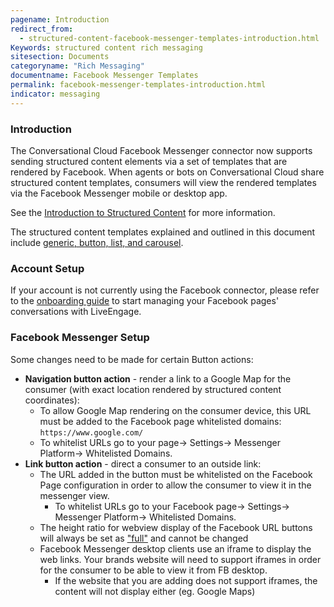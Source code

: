 ```yaml
---
pagename: Introduction
redirect_from: 
  - structured-content-facebook-messenger-templates-introduction.html
Keywords: structured content rich messaging
sitesection: Documents
categoryname: "Rich Messaging"
documentname: Facebook Messenger Templates
permalink: facebook-messenger-templates-introduction.html
indicator: messaging
---
```


### Introduction

The Conversational Cloud Facebook Messenger connector now supports sending structured content elements via a set of templates that are rendered by Facebook. When agents or bots on Conversational Cloud share structured content templates, consumers will view the rendered templates via the Facebook Messenger mobile or desktop app. 

See the [Introduction to Structured Content](structured-content-introduction-to-structured-content.html) for more information.

The structured content templates explained and outlined in this document include [generic, button, list, and carousel](https://developers.facebook.com/docs/messenger-platform/send-messages/templates).

### Account Setup

If your account is not currently using the Facebook connector, please refer to the [onboarding guide](https://liveengage.liveperson.net/a/new/?connectionOpenArticle=facebook-connector) to start managing your Facebook pages' conversations with LiveEngage.

### Facebook Messenger Setup

Some changes need to be made for certain Button actions:

* **Navigation button action** - render a link to a Google Map for the consumer (with exact location rendered by structured content coordinates):
  * To allow Google Map rendering on the consumer device, this URL must be added to the Facebook page whitelisted domains: `https://www.google.com/` 
  * To whitelist URLs go to your page→ Settings→ Messenger Platform→ Whitelisted Domains. 
* **Link button action** - direct a consumer to an outside link:
  * The URL added in the button must be whitelisted on the Facebook Page configuration in order to allow the consumer to view it in the messenger view. 
    * To whitelist URLs go to your Facebook page→ Settings→ Messenger Platform→ Whitelisted Domains. 
  * The height ratio for webview display of the Facebook URL buttons will always be set as ["full"](https://developers.facebook.com/docs/messenger-platform/send-messages/buttons) and cannot be changed
  * Facebook Messenger desktop clients use an iframe to display the web links. Your brands website will need to support iframes in order for the consumer to be able to view it from FB desktop. 
    * If the website that you are adding does not support iframes, the content will not display either (eg. Google Maps)
